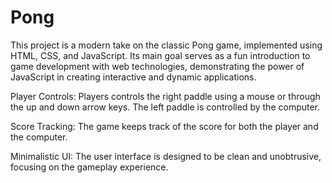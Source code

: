 # Pong
This project is a modern take on the classic Pong game, implemented using HTML, CSS, and JavaScript. Its main goal serves as a fun introduction to game development with web technologies, demonstrating the power of JavaScript in creating interactive and dynamic applications.

Player Controls: Players controls the right paddle using a mouse or through the up and down arrow keys. The left paddle is controlled by the computer.

Score Tracking: The game keeps track of the score for both the player and the computer.

Minimalistic UI: The user interface is designed to be clean and unobtrusive, focusing on the gameplay experience.